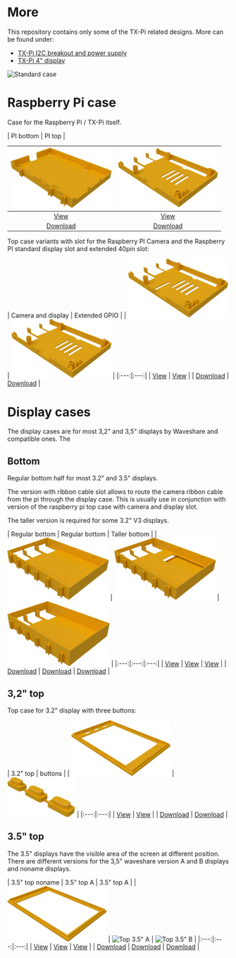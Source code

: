 # More

This repository contains only some of the TX-Pi related designs.
More can be found under:

  - [TX-Pi I2C breakout and power supply](https://www.thingiverse.com/thing:3478004)
  - [TX-Pi 4" display](https://www.thingiverse.com/thing:3605290)

![Standard case](../images/tx-pi-cases.jpg)

# Raspberry Pi case

Case for the Raspberry Pi / TX-Pi itself.

| PI bottom | PI top |

| ![Bottom case](../images/stl/pi_bottom.png) | ![Top case](../images/stl/pi_top.png) |
|:---:|:---:|
| [View](pi_bottom.stl) | [View](pi_top.stl) |
| [Download](pi_bottom.stl?raw=true) | [Download](pi_top.stl?raw=true) |

Top case variants with slot for the Raspberry PI Camera and the Raspberry PI standard display slot and extended 40pin slot:

| Camera and display | Extended GPIO |
| ![Slot for camera and display](../images/stl/pi_top_with_ribbon_slot.png) | ![Extended GPIO slot](../images/stl/top_extended.png) |
|:---:|:---:|
| [View](pi_top_with_ribbon_slot.stl) | [View](top_extended.stl) |
| [Download](pi_top_with_ribbon_slot.stl?raw=true) | [Download](top_extended.stl?raw=true) |

# Display cases

The display cases are for most 3,2" and 3,5" displays by Waveshare and compatible ones. The 

## Bottom

Regular bottom half for most 3.2" and 3.5" displays. 

The version with ribbon cable slot allows to route the camera ribbon cable from the pi through the display case. This is usually 
use in conjunction with version of the raspberry pi top case with camera and display slot.

The taller version is required for some 3.2" V3 displays.

| Regular bottom | Regular bottom | Taller bottom |
| ![Bottom](../images/stl/display32_v4_bottom.png) | ![Bottom](../images/stl/display_v4_bottom_with_ribbon_slot.png) | ![Bottom for 3.2" V3 display](../images/stl/display32_v3_bottom.png) |
|:---:|:---:|:---:|
| [View](display32_v4_bottom.stl) | [View](display_v4_bottom_with_ribbon_slot.stl) | [View](display32_v3_bottom.stl) |
| [Download](display32_v4_bottom.stl?raw=true) | [Download](display_v4_bottom.stl?raw=true) | [Download](display32_v3_bottom.stl?raw=true) |

## 3,2" top

Top case for 3.2" display with three buttons:

| 3.2" top | buttons |
| ![Top 3.2"](../images/stl/display32_top.png) | ![Buttons](../images/stl/buttons.png) |
|:---:|:---:|
| [View](display32_top.stl) | [View](buttons.stl) |
| [Download](display32_top.stl?raw=true) | [Download](buttons.stl?raw=true) |

## 3.5" top

The 3.5" displays have the visible area of the screen at different position. There
are different versions for the 3,5" waveshare version A and B displays and noname displays.

| 3.5" top noname | 3.5" top A | 3.5" top A  |
| ![Top 3.5"](../images/stl/display35_top.png) | ![Top 3.5" A](../images/stl/display35a_top.png) | ![Top 3.5" B](../images/stl/display35b_top.png) |
|:---:|:---:|:---:|
| [View](display35_top.stl) | [View](display_ws35a_top.stl) | [View](display_ws35b_top.stl) |
| [Download](display35_top.stl?raw=true) | [Download](display_ws35a_top.stl?raw=true) | [Download](display_ws35b_top.stl?raw=true) |

